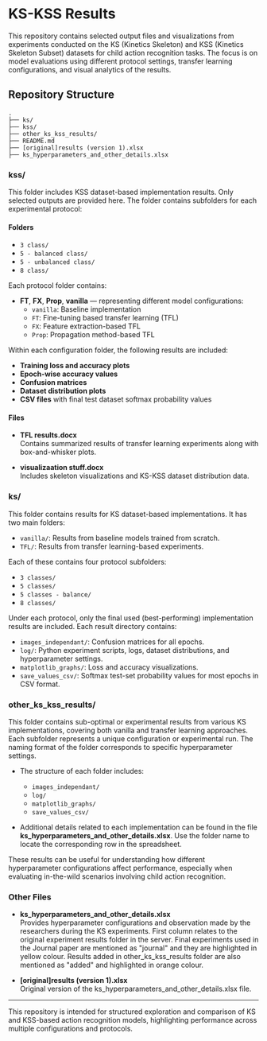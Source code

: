 # KS-KSS Results

This repository contains selected output files and visualizations from experiments conducted on the KS (Kinetics Skeleton) and KSS (Kinetics Skeleton Subset) datasets for child action recognition tasks. The focus is on model evaluations using different protocol settings, transfer learning configurations, and visual analytics of the results.

## Repository Structure

```
.
├── ks/                            
├── kss/                           
├── other_ks_kss_results/         
├── README.md                     
├── [original]results (version 1).xlsx   
├── ks_hyperparameters_and_other_details.xlsx
```

### kss/

This folder includes KSS dataset-based implementation results. Only selected outputs are provided here. The folder contains subfolders for each experimental protocol:

#### Folders

- `3 class/`
- `5 - balanced class/`
- `5 - unbalanced class/`
- `8 class/`

Each protocol folder contains:

- **FT**, **FX**, **Prop**, **vanilla** — representing different model configurations:
  - `vanilla`: Baseline implementation
  - `FT`: Fine-tuning based transfer learning (TFL)
  - `FX`: Feature extraction-based TFL
  - `Prop`: Propagation method-based TFL 

Within each configuration folder, the following results are included:

- **Training loss and accuracy plots**
- **Epoch-wise accuracy values**
- **Confusion matrices**
- **Dataset distribution plots**
- **CSV files** with final test dataset softmax probability values

#### Files

- **TFL results.docx**  
  Contains summarized results of transfer learning experiments along with box-and-whisker plots.

- **visualizaation stuff.docx**  
  Includes skeleton visualizations and KS-KSS dataset distribution data.

### ks/

This folder contains results for KS dataset-based implementations. It has two main folders:

- `vanilla/`: Results from baseline models trained from scratch.
- `TFL/`: Results from transfer learning-based experiments.

Each of these contains four protocol subfolders:

- `3 classes/`
- `5 classes/`
- `5 classes - balance/`
- `8 classes/`

Under each protocol, only the final used (best-performing) implementation results are included. Each result directory contains:

- `images_independant/`: Confusion matrices for all epochs.
- `log/`: Python experiment scripts, logs, dataset distributions, and hyperparameter settings.
- `matplotlib_graphs/`: Loss and accuracy visualizations.
- `save_values_csv/`: Softmax test-set probability values for most epochs in CSV format.

### other_ks_kss_results/

This folder contains sub-optimal or experimental results from various KS implementations, covering both vanilla and transfer learning approaches. Each subfolder represents a unique configuration or experimental run. The naming format of the folder corresponds to specific hyperparameter settings.

- The structure of each folder includes:
  - `images_independant/`
  - `log/`
  - `matplotlib_graphs/`
  - `save_values_csv/`

- Additional details related to each implementation can be found in the file **ks_hyperparameters_and_other_details.xlsx**. Use the folder name to locate the corresponding row in the spreadsheet.

These results can be useful for understanding how different hyperparameter configurations affect performance, especially when evaluating in-the-wild scenarios involving child action recognition.

### Other Files

- **ks_hyperparameters_and_other_details.xlsx**  
  Provides hyperparameter configurations and observation made by the researchers during the KS experiments. First column relates to the original experiment results folder in the server. Final experiments used in the Journal paper are mentioned as "journal" and they are highlighted in yellow colour. Results added in other_ks_kss_results folder are also mentioned as "added" and highlighted in orange colour.

- **[original]results (version 1).xlsx**  
  Original version of the ks_hyperparameters_and_other_details.xlsx file.


---

This repository is intended for structured exploration and comparison of KS and KSS-based action recognition models, highlighting performance across multiple configurations and protocols.
